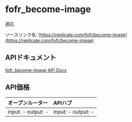 # fofr_become-image

適応

ソースリンク名: [https://replicate.com/fofr/become-image](https://replicate.com/fofr/become-image)

## APIドキュメント

[fofr_become-image API Docs](../apis/ja/fofr_become-image.md)

## API価格

| オープンルーター | APIハブ |
|:---|:---|
| input: - output: - | input: - output: - |

